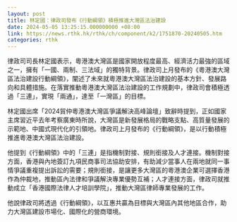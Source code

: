 ```yaml
---
layout: post
title: 林定國：律政司發布《行動綱領》積極推進大灣區法治建設
date: 2024-05-05 13:25:15.000000000 +08:00
link: https://news.rthk.hk/rthk/ch/component/k2/1751870-20240505.htm
categories: rthk
---
```


律政司司長林定國表示，粵港澳大灣區是國家開放程度最高、經濟活力最強的區域之一，擁有「一國、兩制、三法域」的獨特背景。律政司上月發布的《粵港澳大灣區法治建設行動綱領》，闡述了未來就粵港澳大灣區法治建設的基本方針、發展路向和具體措施。在落實推動粵港澳大灣區法治建設的工作規劃中，律政司會積極透過「三連」，實現「兩通」，達至「一灣區」的目標。

林定國出席「2024貿仲粵港澳大灣區爭議解決高峰論壇」致辭時提到，正如國家主席習近平去年考察廣東時所說，大灣區是新發展格局的戰略支點、高質量發展的示範地、中國式現代化的引領地。律政司上月發布的《行動綱領》，是以行動積極推進粵港澳大灣區法治建設。

他提到《行動綱領》中的「三連」是指機制對接、規則銜接及人才連接。機制對接方面，香港與內地簽訂九項民商事司法協助安排，有助減少當事人在兩地就同一事情爭議重複提出訴訟的需要；規則銜接，是讓更多大灣區的粵港澳企業可選擇香港作為仲裁地，推動區內法律和爭議解決專業優勢互補；人才連接方面，律政司就推動成立「香港國際法律人才培訓學院」，推動大灣區律師專業發展的工作。

他說律政司將透過《行動綱領》，以互惠共贏為目標與大灣區內其他地區合作，助力大灣區建設市場化、國際化的營商環境。
